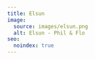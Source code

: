 ```yaml
---
title: Elsun
image:
  source: images/elsun.png
  alt: Elsun - Phil & Flo
seo:
  noindex: true
---
```

